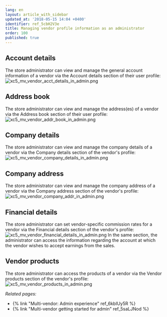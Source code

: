 ```yaml
---
lang: en
layout: article_with_sidebar
updated_at: '2018-05-15 14:04 +0400'
identifier: ref_5cbH2V3e
title: Managing vendor profile information as an administrator
order: 100
published: true
---
```

## Account details
The store administrator can view and manage the general account information of a vendor via the Account details section of their user profile:
   ![xc5_mv_vendor_acct_details_in_admin.png]({{site.baseurl}}/attachments/ref_5cbH2V3e/xc5_mv_vendor_acct_details_in_admin.png)

## Address book
The store administrator can view and manage the address(es) of a vendor via the Address book section of their user profile:
   ![xc5_mv_vendor_addr_book_in_admin.png]({{site.baseurl}}/attachments/ref_5cbH2V3e/xc5_mv_vendor_addr_book_in_admin.png)

## Company details
The store administrator can view and manage the company details of a vendor via the Company details section of the vendor's profile: 
   ![xc5_mv_vendor_company_details_in_admin.png]({{site.baseurl}}/attachments/ref_5cbH2V3e/xc5_mv_vendor_company_details_in_admin.png)

## Company address
The store administrator can view and manage the company address of a vendor via the Company address section of the vendor's profile: 
   ![xc5_mv_vendor_company_addr_in_admin.png]({{site.baseurl}}/attachments/ref_5cbH2V3e/xc5_mv_vendor_company_addr_in_admin.png)

## Financial details
The store administrator can set vendor-specific commission rates for a vendor via the Financial details section of the vendor's profile: 
   ![xc5_mv_vendor_financial_details_in_admin.png]({{site.baseurl}}/attachments/ref_5cbH2V3e/xc5_mv_vendor_financial_details_in_admin.png)
In the same section, the administrator can access the information regarding the account at which the vendor wishes to accept earnings from the sales.

## Vendor products
The store administrator can access the products of a vendor via the Vendor products section of the vendor's profile:
   ![xc5_mv_vendor_products_in_admin.png]({{site.baseurl}}/attachments/ref_5cbH2V3e/xc5_mv_vendor_products_in_admin.png)

_Related pages:_
   
   *  {% link "Multi-vendor: Admin experience" ref_6kbIUy5R %}
   *  {% link "Multi-vendor getting started for admin" ref_5saLJNod %}
